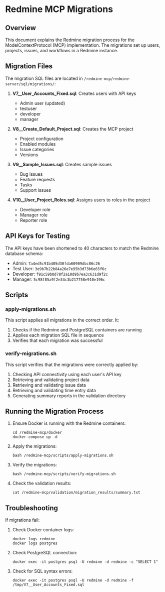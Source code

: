 # Redmine MCP Migrations

## Overview

This document explains the Redmine migration process for the ModelContextProtocol (MCP) implementation. The migrations set up users, projects, issues, and workflows in a Redmine instance.

## Migration Files

The migration SQL files are located in `/redmine-mcp/redmine-server/sql/migrations/`:

1. **V7__User_Accounts_Fixed.sql**: Creates users with API keys
   - Admin user (updated)
   - testuser
   - developer
   - manager

2. **V8__Create_Default_Project.sql**: Creates the MCP project
   - Project configuration
   - Enabled modules
   - Issue categories
   - Versions

3. **V9__Sample_Issues.sql**: Creates sample issues
   - Bug issues
   - Feature requests
   - Tasks
   - Support issues

4. **V10__User_Project_Roles.sql**: Assigns users to roles in the project
   - Developer role
   - Manager role
   - Reporter role

## API Keys for Testing

The API keys have been shortened to 40 characters to match the Redmine database schema:

- Admin: `7a4ed5c91b405d30fda60909dbc86c26`
- Test User: `3e9b7b22b84a26e7e95b3d73b6e65f6c`
- Developer: `f91c59b0d78f2a10d9b7ea3c631d9f2c`
- Manager: `5c98f85a9f2e34c3b217758e910e196c`

## Scripts

### apply-migrations.sh

This script applies all migrations in the correct order. It:

1. Checks if the Redmine and PostgreSQL containers are running
2. Applies each migration SQL file in sequence
3. Verifies that each migration was successful

### verify-migrations.sh

This script verifies that the migrations were correctly applied by:

1. Checking API connectivity using each user's API key
2. Retrieving and validating project data
3. Retrieving and validating issue data
4. Retrieving and validating time entry data
5. Generating summary reports in the validation directory

## Running the Migration Process

1. Ensure Docker is running with the Redmine containers:
   ```
   cd /redmine-mcp/docker
   docker-compose up -d
   ```

2. Apply the migrations:
   ```
   bash /redmine-mcp/scripts/apply-migrations.sh
   ```

3. Verify the migrations:
   ```
   bash /redmine-mcp/scripts/verify-migrations.sh
   ```

4. Check the validation results:
   ```
   cat /redmine-mcp/validation/migration_results/summary.txt
   ```

## Troubleshooting

If migrations fail:

1. Check Docker container logs:
   ```
   docker logs redmine
   docker logs postgres
   ```

2. Check PostgreSQL connection:
   ```
   docker exec -it postgres psql -U redmine -d redmine -c "SELECT 1"
   ```

3. Check for SQL syntax errors:
   ```
   docker exec -it postgres psql -U redmine -d redmine -f /tmp/V7__User_Accounts_Fixed.sql
   ```
